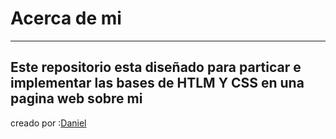 # Acerca de mi
---
Este repositorio esta diseñado para particar e implementar las bases de HTLM Y CSS en una pagina web sobre mi 
---
creado por :[Daniel](https://github.com/Dan1elr0mero/www)
